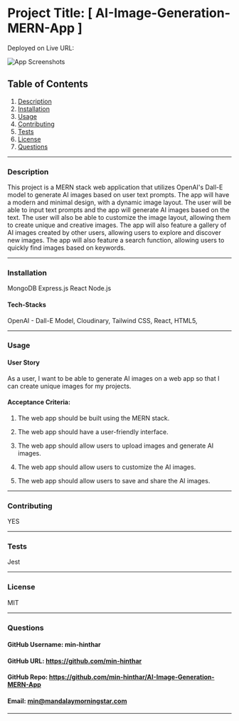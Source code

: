# Project Title: [ AI-Image-Generation-MERN-App ]

Deployed on  Live URL: 

![App Screenshots](./public/Sanity_1.jpg)


## Table of Contents
1. [Description](#description)
2. [Installation](#installation)
3. [Usage](#usage)
4. [Contributing](#contributing)
5. [Tests](#tests)
6. [License](#license)
7. [Questions](#questions)

-----

### Description 
This project is a MERN stack web application that utilizes OpenAI's Dall-E model to generate AI images based on user text prompts. The app will have a modern and minimal design, with a dynamic image layout. The user will be able to input text prompts and the app will generate AI images based on the text. The user will also be able to customize the image layout, allowing them to create unique and creative images. The app will also feature a gallery of AI images created by other users, allowing users to explore and discover new images. The app will also feature a search function, allowing users to quickly find images based on keywords.


-----

### Installation
MongoDB
Express.js
React
Node.js


#### Tech-Stacks
OpenAI - Dall-E Model,
Cloudinary,
Tailwind CSS,
React,
HTML5,

-----

### Usage 

#### User Story

As a user, I want to be able to generate AI images on a web app so that I can create unique images for my projects.


#### Acceptance Criteria:

1. The web app should be built using the MERN stack.

2. The web app should have a user-friendly interface.

3. The web app should allow users to upload images and generate AI images.

4. The web app should allow users to customize the AI images.

5. The web app should allow users to save and share the AI images.

-----

### Contributing 
YES 

-----

### Tests 
Jest

-----

### License 
MIT 

-----

### Questions 

#### GitHub Username: min-hinthar 

#### GitHub URL: https://github.com/min-hinthar

#### GitHub Repo: https://github.com/min-hinthar/AI-Image-Generation-MERN-App

#### Email: min@mandalaymorningstar.com

-----
